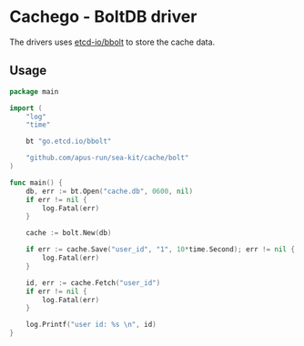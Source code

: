 # Cachego - BoltDB driver
The drivers uses [etcd-io/bbolt](https://github.com/etcd-io/bbolt) to store the cache data.

## Usage

```go
package main

import (
	"log"
	"time"

	bt "go.etcd.io/bbolt"

	"github.com/apus-run/sea-kit/cache/bolt"
)

func main() {
	db, err := bt.Open("cache.db", 0600, nil)
	if err != nil {
		log.Fatal(err)
	}

	cache := bolt.New(db)

	if err := cache.Save("user_id", "1", 10*time.Second); err != nil {
		log.Fatal(err)
	}

	id, err := cache.Fetch("user_id")
	if err != nil {
		log.Fatal(err)
	}

	log.Printf("user id: %s \n", id)
}
```
